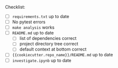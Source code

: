 
Checklist:

- [ ] `requirements.txt` up to date
- [ ] No pytest errors
- [ ] `make analysis` works
- [ ] `README.md` up to date
  - [ ] list of dependencies correct
  - [ ] project directory tree correct
  - [ ] default context at bottom correct
- [ ] `{{cookiecutter.repo_name}}/README.md` up to date
- [ ] `investigate.ipynb` up to date
